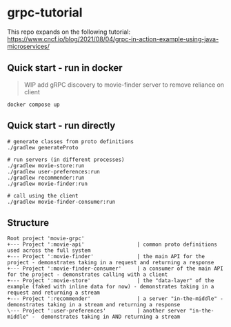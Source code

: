 # grpc-tutorial

This repo expands on the following tutorial:
https://www.cncf.io/blog/2021/08/04/grpc-in-action-example-using-java-microservices/

## Quick start - run in docker

> WIP 
> add gRPC discovery to movie-finder server to remove reliance on client
 
 ```shell
docker compose up
```

## Quick start - run directly

```shell
# generate classes from proto definitions
./gradlew generateProto
```
```shell
# run servers (in different processes)
./gradlew movie-store:run
./gradlew user-preferences:run
./gradlew recommender:run
./gradlew movie-finder:run
```
```shell
# call using the client
./gradlew movie-finder-consumer:run
```

## Structure

```text
Root project 'movie-grpc'
+--- Project ':movie-api'                 | common proto definitions used across the full system
+--- Project ':movie-finder'              | the main API for the project - demonstrates taking in a request and returning a response
+--- Project ':movie-finder-consumer'     | a consumer of the main API for the project - demonstrates calling with a client
+--- Project ':movie-store'               | the "data-layer" of the example (faked with inline data for now) - demonstrates taking in a request and returning a stream
+--- Project ':recommender'               | a server "in-the-middle" - demonstrates taking in a stream and returning a response
\--- Project ':user-preferences'          | another server "in-the-middle" -  demonstrates taking in AND returning a stream
```